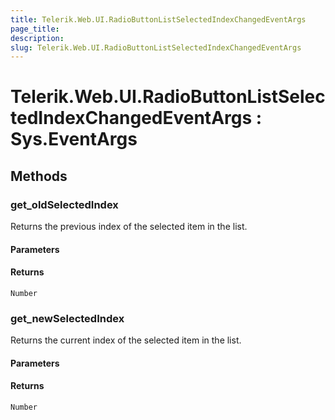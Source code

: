 ```yaml
---
title: Telerik.Web.UI.RadioButtonListSelectedIndexChangedEventArgs
page_title:
description:
slug: Telerik.Web.UI.RadioButtonListSelectedIndexChangedEventArgs
---
```


# Telerik.Web.UI.RadioButtonListSelectedIndexChangedEventArgs : Sys.EventArgs 

## Methods

###  get_oldSelectedIndex

Returns the previous index of the selected item in the list.

#### Parameters

#### Returns

`Number` 

###  get_newSelectedIndex

Returns the current index of the selected item in the list.

#### Parameters

#### Returns

`Number` 
